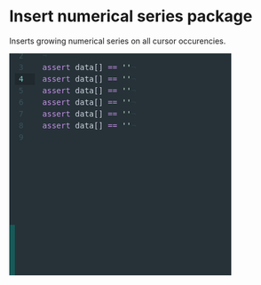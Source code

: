 # Insert numerical series package

Inserts growing numerical series on all cursor occurencies.

![usecase](./insert.gif "Usecase inserting series")


